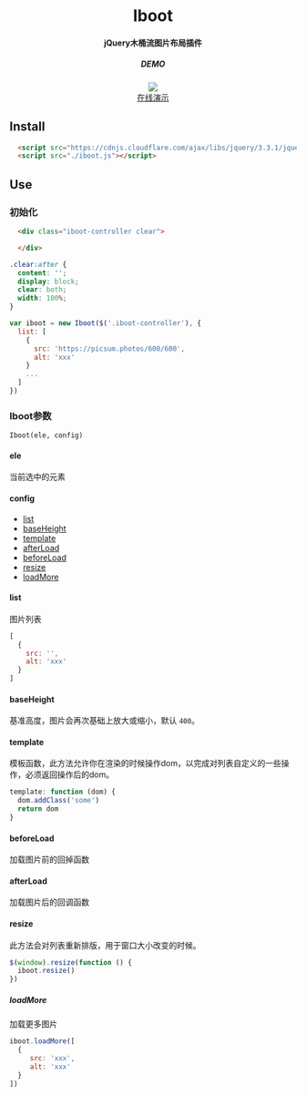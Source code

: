 

<h1 align="center">
Iboot
</h1>

<h4 align="center">
jQuery木桶流图片布局插件
</h4>


<h5 align="center">
DEMO
</h4>

<div align="center">
  <img src="https://qr.api.cli.im/qr?data=http%253A%252F%252Fshow.thisummer.com%252Fiboot%252F&level=H&transparent=false&bgcolor=%23ffffff&forecolor=%23000000&blockpixel=12&marginblock=1&logourl=&size=260&kid=cliim&key=617cab9d77816e0210ee775df7dfb6d3">
  
</div>
<div align="center">
  <a href="http://show.thisummer.com/iboot">在线演示</a>
</div>


## Install
```html
  <script src="https://cdnjs.cloudflare.com/ajax/libs/jquery/3.3.1/jquery.min.js"></script>
  <script src="./iboot.js"></script>
```

## Use
### 初始化
```html
  <div class="iboot-controller clear">

  </div>
```

```css
.clear:after {
  content: '';
  display: block;
  clear: both;
  width: 100%;
}
```

```js
var iboot = new Iboot($('.iboot-controller'), {
  list: [
    {
      src: 'https://picsum.photos/600/600',
      alt: 'xxx'
    }
    ...
  ]
})
```
### Iboot参数
`Iboot(ele, config)`

#### ele
当前选中的元素
#### config
* <a href="#list">list</a> 
* <a href="#baseheight">baseHeight</a>  
* <a href="#template">template</a>  
* <a href="#afterload">afterLoad</a>  
* <a href="#beforeload">beforeLoad</a>  
* <a href="#resize">resize</a>  
* <a href="#loadmore">loadMore</a>  

#### list
图片列表
```js
[
  {
    src: '',
    alt: 'xxx'
  }
]
```
#### baseHeight
基准高度，图片会再次基础上放大或缩小，默认 `400`。

#### template
模板函数，此方法允许你在渲染的时候操作dom，以完成对列表自定义的一些操作，必须返回操作后的dom。

```js
template: function (dom) {
  dom.addClass('some')
  return dom
}
```

#### beforeLoad
加载图片前的回掉函数

#### afterLoad
加载图片后的回调函数

#### resize
此方法会对列表重新排版，用于窗口大小改变的时候。
```js
$(window).resize(function () {
  iboot.resize()
})

```

##### loadMore
加载更多图片
```js
iboot.loadMore([
  {
     src: 'xxx',
     alt: 'xxx'
  }
])
```


